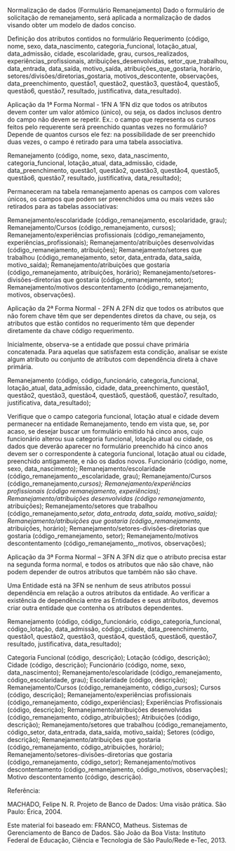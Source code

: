 Normalização de dados (Formulário Remanejamento)
Dado o formulário de solicitação de remanejamento, será aplicada a normalização de dados visando obter um modelo de dados conciso.



Definição dos atributos contidos no formulário
Requerimento (código, nome, sexo, data_nascimento, categoria_funcional, lotação_atual, data_admissão, cidade, escolaridade, grau, cursos_realizados, experiências_profissionais, atribuições_desenvolvidas, setor_que_trabalhou, data_entrada, data_saída, motivo_saída, atribuições_que_gostaria, horário, setores/divisões/diretorias_gostaria, motivos_descontente, observações, data_preenchimento, questão1, questão2, questão3, questão4, questão5, questão6, questão7, resultado, justificativa, data_resultado).



Aplicação da 1ª Forma Normal - 1FN
A 1FN diz que todos os atributos devem conter um valor atômico (único), ou seja, os dados inclusos dentro do campo não devem se repetir. Ex.: o campo que representa os cursos feitos pelo requerente será preenchido quantas vezes no formulário? Depende de quantos cursos ele fez: na possibilidade de ser preenchido duas vezes, o campo é retirado para uma tabela associativa. 

Remanejamento (código, nome, sexo, data_nascimento, categoria_funcional, lotação_atual, data_admissão, cidade, data_preenchimento, questão1, questão2, questão3, questão4, questão5, questão6, questão7, resultado, justificativa, data_resultado); 

Permaneceram na tabela remanejamento apenas os campos com valores únicos, os campos que podem ser preenchidos uma ou mais vezes são retirados para as tabelas associativas:

Remanejamento/escolaridade (código_remanejamento, escolaridade, grau);
Remanejamento/Cursos (código_remanejamento, cursos);
Remanejamento/experiências profissionais (código_remanejamento, experiências_profissionais);
Remanejamento/atribuições desenvolvidas (código_remanejamento, atribuições);
Remanejamento/setores que trabalhou (código_remanejamento, setor, data_entrada, data_saída, motivo_saída); 
Remanejamento/atribuições que gostaria (código_remanejamento, atribuições, horário);
Remanejamento/setores-divisões-diretorias que gostaria (código_remanejamento, setor);
Remanejamento/motivos descontentamento (código_remanejamento, motivos, observações).


Aplicação da 2ª Forma Normal - 2FN
A 2FN diz que todos os atributos que não forem chave têm que ser dependentes diretos da chave, ou seja, os atributos que estão contidos no requerimento têm que depender diretamente da chave código requerimento.

Inicialmente, observa-se a entidade que possui chave primária concatenada. Para aquelas que satisfazem esta condição, analisar se existe algum atributo ou conjunto de atributos com dependência direta à chave primária.

Remanejamento (código, código_funcionário, categoria_funcional, lotação_atual, data_admissão, cidade, data_preenchimento, questão1, questão2, questão3, questão4, questão5, questão6, questão7, resultado, justificativa, data_resultado);

Verifique que o campo categoria funcional, lotação atual e cidade devem permanecer na entidade Remanejamento, tendo em vista que, se, por acaso, se desejar buscar um formulário emitido há cinco anos, cujo funcionário alterou sua categoria funcional, lotação atual ou cidade, os dados que deverão aparecer no formulário preenchido há cinco anos devem ser o correspondente à categoria funcional, lotação atual ou cidade, preenchido antigamente, e não os dados novos.
Funcionário (código, nome, sexo, data_nascimento);
Remanejamento/escolaridade (código_remanejamento,_escolaridade, grau);
Remanejamento/Cursos (código_remanejamento,_cursos);
Remanejamento/experiências profissionais (código remanejamento, experiências);
Remanejamento/atribuições desenvolvidas (código remanejamento,_ atribuições);
Remanejamento/setores que trabalhou (código_remanejamento,_setor, data_entrada, data_saída, motivo_saída);
Remanejamento/atribuições que gostaria (código_remanejamento,_ atribuições, horário);
Remanejamento/setores-divisões-diretorias que gostaria (código_remanejamento, setor);
Remanejamento/motivos descontentamento (código_remanejamento,_motivos, observações);


Aplicação da 3ª Forma Normal – 3FN
A 3FN diz que o atributo precisa estar na segunda forma normal, e todos os atributos que não são chave, não podem depender de outros atributos que também não são chave.

Uma Entidade está na 3FN se nenhum de seus atributos possui dependência em relação a outros atributos da entidade. Ao verificar a existência de dependência entre as Entidades e seus atributos, devemos criar outra entidade que contenha os atributos dependentes.

Remanejamento (código, código_funcionário, código_categoria_funcional, código_lotação, data_admissão, código_cidade, data_preenchimento, questão1, questão2, questão3, questão4, questão5, questão6, questão7, resultado, justificativa, data_resultado);

Categoria Funcional (código, descrição);
Lotação (código, descrição); Cidade (código, descrição);
Funcionário (código, nome, sexo, data_nascimento);
Remanejamento/escolaridade (código_remanejamento, código_escolaridade, grau);
Escolaridade (código, descrição);
Remanejamento/Cursos (código_remanejamento, código_cursos);
Cursos (código, descrição);
Remanejamento/experiências profissionais (código_remanejamento, código_experiências);
Experiências Profissionais (código, descrição);
Remanejamento/atribuições desenvolvidas (código_remanejamento, código_atribuições);
Atribuições (código, descrição);
Remanejamento/setores que trabalhou (código_remanejamento, código_setor, data_entrada, data_saída, motivo_saída);
Setores (código, descrição);
Remanejamento/atribuições que gostaria (código_remanejamento, código_atribuições, horário);
Remanejamento/setores-divisões-diretorias que gostaria (código_remanejamento, código_setor);
Remanejamento/motivos descontentamento (código_remanejamento, código_motivos, observações);
Motivo descontentamento (código, descrição).


Referência:

MACHADO, Felipe N. R. Projeto de Banco de Dados: Uma visão prática. São Paulo: Érica, 2004.

Este material foi baseado em:
FRANCO, Matheus. Sistemas de Gerenciamento de Banco de Dados. São João da Boa Vista: Instituto Federal de Educação, Ciência e Tecnologia de São Paulo/Rede e-Tec, 2013.
